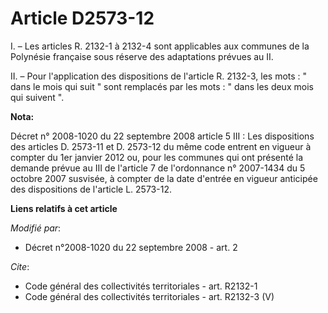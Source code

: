 # Article D2573-12

I. – Les articles R. 2132-1 à 2132-4 sont applicables aux communes de la Polynésie française sous réserve des adaptations
prévues au II.

II. – Pour l'application des dispositions de l'article R. 2132-3, les mots : " dans le mois qui suit " sont remplacés par les
mots : " dans les deux mois qui suivent ".

**Nota:**

Décret n° 2008-1020 du 22 septembre 2008 article 5 III : Les dispositions des articles D. 2573-11 et D. 2573-12 du même code
entrent en vigueur à compter du 1er janvier 2012 ou, pour les communes qui ont présenté la demande prévue au III de l'article
7 de l'ordonnance n° 2007-1434 du 5 octobre 2007 susvisée, à compter de la date d'entrée en vigueur anticipée des
dispositions de l'article L. 2573-12.

**Liens relatifs à cet article**

_Modifié par_:

  - Décret n°2008-1020 du 22 septembre 2008 - art. 2

_Cite_:

  - Code général des collectivités territoriales - art. R2132-1
  - Code général des collectivités territoriales - art. R2132-3 (V)
